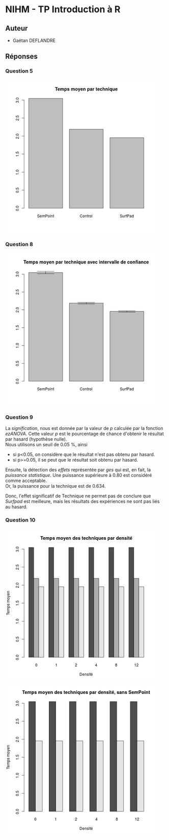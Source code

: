 NIHM - TP Introduction à R
==========================

## Auteur

- Gaëtan DEFLANDRE


## Réponses

### Question 5

![Diagramme Q5](q5BarPlot.png)

### Question 8

![Diagramme Q8](q8BarPlot.png)

### Question 9

La *signification*, nous est donnée par la valeur de *p* calculée par la
fonction *ezANOVA*. Cette valeur *p* est le pourcentage de chance d'obtenir
le résultat par hasard (hypothèse nulle).  
Nous utilisons un seuil de 0.05 %, ainsi
- si p<0.05, on considère que le résultat n'est pas obtenu par hasard.
- si p>=0.05, il se peut que le résultat soit obtenu par hasard.

Ensuite, la détection des *effets* représentée par *ges* qui est, en fait,
la *puissance statistique*. Une puissance supérieure à 0.80 est considéré comme acceptable.  
Or, la puissance pour la technique est de 0.634.

Donc, l'effet significatif de Technique ne permet pas de conclure que
*Surfpad* est meilleure, mais les résultats des expériences ne sont pas
liés au hasard.

### Question 10

![Diagramme Q10](q10BarPlot.png)
![Diagramme Q10 sans SemPoint](q10bisBarPlot.png)
